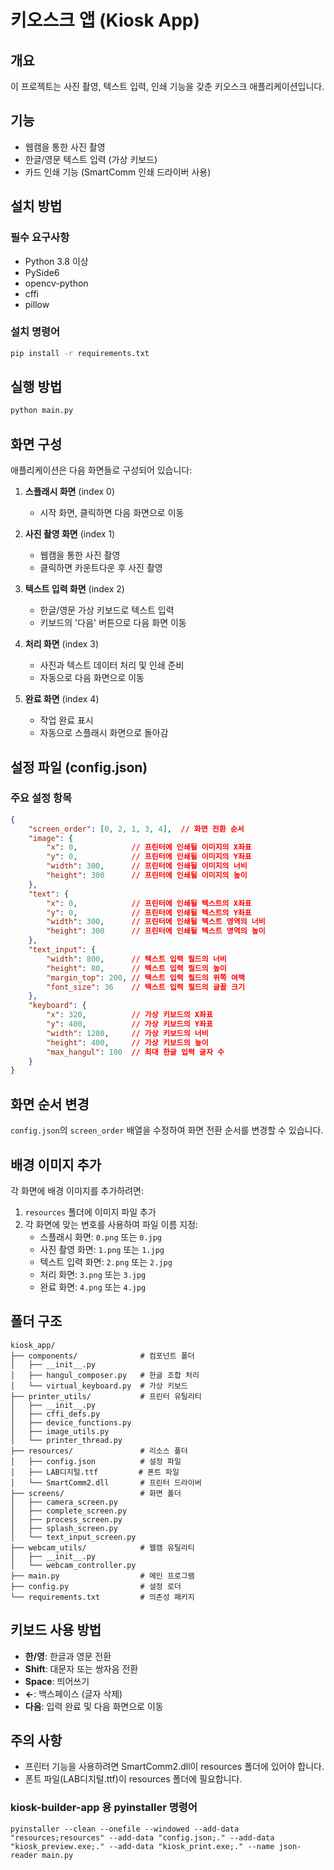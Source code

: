 # 키오스크 앱 (Kiosk App)

## 개요
이 프로젝트는 사진 촬영, 텍스트 입력, 인쇄 기능을 갖춘 키오스크 애플리케이션입니다.

## 기능
- 웹캠을 통한 사진 촬영
- 한글/영문 텍스트 입력 (가상 키보드)
- 카드 인쇄 기능 (SmartComm 인쇄 드라이버 사용)

## 설치 방법

### 필수 요구사항
- Python 3.8 이상
- PySide6
- opencv-python
- cffi
- pillow

### 설치 명령어
```bash
pip install -r requirements.txt
```

## 실행 방법
```bash
python main.py
```

## 화면 구성
애플리케이션은 다음 화면들로 구성되어 있습니다:

1. **스플래시 화면** (index 0)
   - 시작 화면, 클릭하면 다음 화면으로 이동

2. **사진 촬영 화면** (index 1)
   - 웹캠을 통한 사진 촬영
   - 클릭하면 카운트다운 후 사진 촬영

3. **텍스트 입력 화면** (index 2)
   - 한글/영문 가상 키보드로 텍스트 입력
   - 키보드의 '다음' 버튼으로 다음 화면 이동

4. **처리 화면** (index 3)
   - 사진과 텍스트 데이터 처리 및 인쇄 준비
   - 자동으로 다음 화면으로 이동

5. **완료 화면** (index 4)
   - 작업 완료 표시
   - 자동으로 스플래시 화면으로 돌아감

## 설정 파일 (config.json)

### 주요 설정 항목

```json
{
    "screen_order": [0, 2, 1, 3, 4],  // 화면 전환 순서
    "image": {
        "x": 0,            // 프린터에 인쇄될 이미지의 X좌표
        "y": 0,            // 프린터에 인쇄될 이미지의 Y좌표
        "width": 300,      // 프린터에 인쇄될 이미지의 너비
        "height": 300      // 프린터에 인쇄될 이미지의 높이
    },
    "text": {
        "x": 0,            // 프린터에 인쇄될 텍스트의 X좌표
        "y": 0,            // 프린터에 인쇄될 텍스트의 Y좌표
        "width": 300,      // 프린터에 인쇄될 텍스트 영역의 너비
        "height": 300      // 프린터에 인쇄될 텍스트 영역의 높이
    },
    "text_input": {
        "width": 800,      // 텍스트 입력 필드의 너비
        "height": 80,      // 텍스트 입력 필드의 높이
        "margin_top": 200, // 텍스트 입력 필드의 위쪽 여백
        "font_size": 36    // 텍스트 입력 필드의 글꼴 크기
    },
    "keyboard": {
        "x": 320,          // 가상 키보드의 X좌표
        "y": 400,          // 가상 키보드의 Y좌표
        "width": 1280,     // 가상 키보드의 너비
        "height": 400,     // 가상 키보드의 높이
        "max_hangul": 100  // 최대 한글 입력 글자 수
    }
}
```

## 화면 순서 변경
`config.json`의 `screen_order` 배열을 수정하여 화면 전환 순서를 변경할 수 있습니다.

## 배경 이미지 추가
각 화면에 배경 이미지를 추가하려면:
1. `resources` 폴더에 이미지 파일 추가
2. 각 화면에 맞는 번호를 사용하여 파일 이름 지정:
   - 스플래시 화면: `0.png` 또는 `0.jpg`
   - 사진 촬영 화면: `1.png` 또는 `1.jpg`
   - 텍스트 입력 화면: `2.png` 또는 `2.jpg`
   - 처리 화면: `3.png` 또는 `3.jpg`
   - 완료 화면: `4.png` 또는 `4.jpg`

## 폴더 구조
```
kiosk_app/
├── components/              # 컴포넌트 폴더
│   ├── __init__.py
│   ├── hangul_composer.py   # 한글 조합 처리
│   └── virtual_keyboard.py  # 가상 키보드
├── printer_utils/           # 프린터 유틸리티
│   ├── __init__.py
│   ├── cffi_defs.py
│   ├── device_functions.py
│   ├── image_utils.py
│   └── printer_thread.py
├── resources/               # 리소스 폴더
│   ├── config.json          # 설정 파일
│   ├── LAB디지털.ttf         # 폰트 파일
│   └── SmartComm2.dll       # 프린터 드라이버
├── screens/                 # 화면 폴더
│   ├── camera_screen.py
│   ├── complete_screen.py
│   ├── process_screen.py
│   ├── splash_screen.py
│   └── text_input_screen.py
├── webcam_utils/            # 웹캠 유틸리티
│   ├── __init__.py
│   └── webcam_controller.py
├── main.py                  # 메인 프로그램
├── config.py                # 설정 로더
└── requirements.txt         # 의존성 패키지
```

## 키보드 사용 방법
- **한/영**: 한글과 영문 전환
- **Shift**: 대문자 또는 쌍자음 전환
- **Space**: 띄어쓰기
- **←**: 백스페이스 (글자 삭제)
- **다음**: 입력 완료 및 다음 화면으로 이동

## 주의 사항
- 프린터 기능을 사용하려면 SmartComm2.dll이 resources 폴더에 있어야 합니다.
- 폰트 파일(LAB디지털.ttf)이 resources 폴더에 필요합니다.

### kiosk-builder-app 용 pyinstaller 명령어
```
pyinstaller --clean --onefile --windowed --add-data "resources;resources" --add-data "config.json;." --add-data "kiosk_preview.exe;." --add-data "kiosk_print.exe;." --name json-reader main.py
```